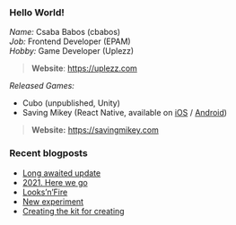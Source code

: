 ### Hello World!

*Name:* Csaba Babos (cbabos)<br>
*Job:* Frontend Developer (EPAM)<br>
*Hobby:* Game Developer (Uplezz)
> **Website**: https://uplezz.com

*Released Games:* 
 - Cubo (unpublished, Unity)
 - Saving Mikey (React Native, available on [iOS](https://apps.apple.com/us/app/saving-mikey/id1128194708) / [Android](https://play.google.com/store/apps/details?id=com.savingmikey))<br>
 > **Website:** https://savingmikey.com
 
### Recent blogposts
<!-- BLOG-POST-LIST:START -->
- [Long awaited update](https://yourweb.hu/2021/11/08/long-awaited-update/)
- [2021. Here we go](https://yourweb.hu/2021/01/09/2021-here-we-go/)
- [Looks’n’Fire](https://yourweb.hu/2020/11/07/looksnfire/)
- [New experiment](https://yourweb.hu/2020/11/07/new-experiment/)
- [Creating the kit for creating](https://uplezz.com/2020/10/30/creating-the-kit-for-creating/)
<!-- BLOG-POST-LIST:END -->
